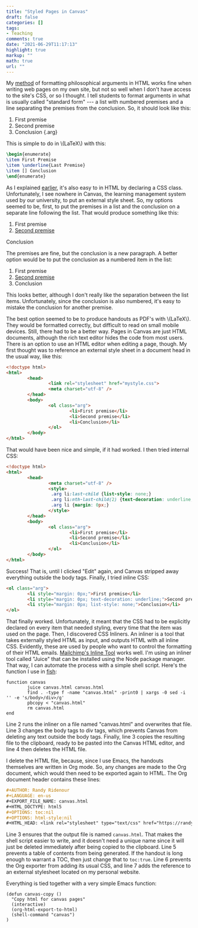 ```yaml
---
title: "Styled Pages in Canvas"
draft: false
categories: []
tags:
- Teaching
comments: true
date: "2021-06-29T11:17:13"
highlight: true
markup: ""
math: true
url: ""
---
```


My [method](https://randyridenour.net/posts/2019-01-08-arguments-html/) of formatting philosophical arguments in HTML works fine when writing web pages on my own site, but not so well when I don't have access to the site's CSS, or so I thought. I tell students to format arguments in what is usually called "standard form" --- a list with numbered premises and a line separating the premises from the conclusion. So, it should look like this:

1. First premise
2. Second premise
3. Conclusion
{.arg}

This is simple to do in \\(LaTeX\\) with this:

```tex
\begin{enumerate}
\item First Premise
\item \underline{Last Premise}
\item [] Conclusion
\end{enumerate}
```

As I explained [earlier](https://randyridenour.net/posts/arguments-in-html/), it's also easy to in HTML by declaring a CSS class. Unfortunately, I see nowhere in Canvas, the learning management system used by our university, to put an external style sheet. So, my options seemed to be, first, to put the premises in a list and the conclusion on a separate line following the list. That would produce something like this:

<ol>
    <li>First premise</li>
    <li><u>Second premise</u></li>
</ol>

Conclusion

The premises are fine, but the conclusion is a new paragraph. A better option would be to put the conclusion as a numbered item in the list:

<ol>
<li>First premise</li>
<li><u>Second premise</u></li>
<li>Conclusion</li>
</ol>

This looks better, although I don't really like the separation between the list items. Unfortunately, since the conclusion is also numbered, it's easy to mistake the conclusion for another premise.

The best option seemed to be to produce handouts as PDF's with \\(LaTeX\\). They would be formatted correctly, but difficult to read on small mobile devices. Still, there had to be a better way. Pages in Canvas are just HTML documents, although the rich text editor hides the code from most users. There is an option to use an HTML editor when editing a page, though. My first thought was to reference an external style sheet in a document head in the usual way, like this:

```html
<!doctype html>
<html>
		<head>
				<link rel="stylesheet" href="mystyle.css">
				<meta charset="utf-8" />
		</head>
		<body>
				<ol class="arg">
						<li>First premise</li>
						<li>Second premise</li>
						<li>Conclusion</li>
				</ol>
		</body>
</html>
```

That would have been nice and simple, if it had worked. I then tried internal CSS:

```html
<!doctype html>
<html>
		<head>
				<meta charset="utf-8" />
				<style>
				 .arg li:last-child {list-style: none;}
				 .arg li:nth-last-child(2) {text-decoration: underline;}
				 .arg li {margin: 0px;}
				</style>
		</head>
		<body>
				<ol class="arg">
						<li>First premise</li>
						<li>Second premise</li>
						<li>Conclusion</li>
				</ol>
		</body>
</html>
```

Success! That is, until I clicked "Edit" again, and Canvas stripped away everything outside the body tags. Finally, I tried inline CSS:

```html
<ol class="arg">
		<li style="margin: 0px;">First premise</li>
		<li style="margin: 0px; text-decoration: underline;">Second premise</li>
		<li style="margin: 0px; list-style: none;">Conclusion</li>
</ol>
```
That finally worked. Unfortunately, it meant that the CSS had to be explicitly declared on every item that needed styling, every time that the item was used on the page. Then, I discovered CSS Inliners. An inliner is a tool that takes externally styled HTML as input, and outputs HTML with all inline CSS. Evidently, these are used by people who want to control the formatting of their HTML emails. [Mailchimp's Inline Tool](https://templates.mailchimp.com/resources/inline-css/) works well. I'm using an inliner tool called "Juice" that can be installed using the Node package manager. That way, I can automate the process with a simple shell script. Here's the function I use in [fish](https://templates.mailchimp.com/resources/inline-css/):

```fish {linenos=true}
function canvas
		juice canvas.html canvas.html
		find . -type f -name "canvas.html" -print0 | xargs -0 sed -i '' -e 's/body>/div>/g'
		pbcopy < "canvas.html"
		rm canvas.html
end
```

Line 2 runs the inliner on a file named "canvas.html" and overwrites that file. Line 3 changes the body tags to div tags, which prevents Canvas from deleting any text outside the body tags. Finally, line 3 copies the resulting file to the clipboard, ready to be pasted into the Canvas HTML editor, and line 4 then deletes the HTML file. 

I delete the HTML file, because, since I use Emacs, the handouts themselves are written in Org mode. So, any changes are made to the Org document, which would then need to be exported again to HTML. The Org document header contains these lines:

```orgmode {linenos=true}
#+AUTHOR: Randy Ridenour
#+LANGUAGE: en-us
#+EXPORT_FILE_NAME: canvas.html
#+HTML_DOCTYPE: html5
#+OPTIONS: toc:nil
#+OPTIONS: html-style:nil
#+HTML_HEAD: <link rel="stylesheet" type="text/css" href="https://randyridenour.net/css/canvas.css"/>
```

Line 3 ensures that the output file is named `canvas.html`. That makes the shell script easier to write, and it doesn't need a unique name since it will just be deleted immediately after being copied to the clipboard. Line 5 prevents a table of contents from being generated. If the handout is long enough to warrant a TOC, then just change that to `toc:true`. Line 6 prevents the Org exporter from adding its usual CSS, and line 7 adds the reference to 
an external stylesheet located on my personal website.

Everything is tied together with a very simple Emacs function:

```elisp
(defun canvas-copy ()
  "Copy html for canvas pages"
  (interactive)
  (org-html-export-to-html)
  (shell-command "canvas")
)
```


